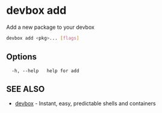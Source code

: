 # devbox add

Add a new package to your devbox

```bash
devbox add <pkg>... [flags]
```

## Options

```text
  -h, --help   help for add
```

## SEE ALSO

* [devbox](./devbox.md)	 - Instant, easy, predictable shells and containers

